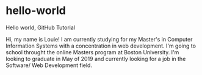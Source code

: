 # hello-world
Hello world, GitHub Tutorial


Hi, my name is Louie! I am currently studying for my Master's in Computer Information Systems with a concentration in web development. I'm going to school throught the online Masters program at Boston University. I'm looking to graduate in May of 2019 and currently looking for a job in the Software/ Web Development field.
